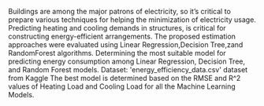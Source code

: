 Buildings are among the major patrons of electricity, so it’s critical to prepare various techniques for helping the minimization of electricity usage.
Predicting heating and cooling demands in structures, is critical for constructing energy-efficient arrangements.
The proposed estimation approaches were evaluated using Linear Regression,Decision Tree,zand RandomForest algorithms.
Determining the most suitable model for predicting energy consumption among Linear Regression, Decision Tree, and Random Forest models.
Dataset: 'energy_efficiency_data.csv' dataset from Kaggle
The best model is determined based on the RMSE and R^2 values of Heating Load and Cooling Load for all the Machine Learning Models.
